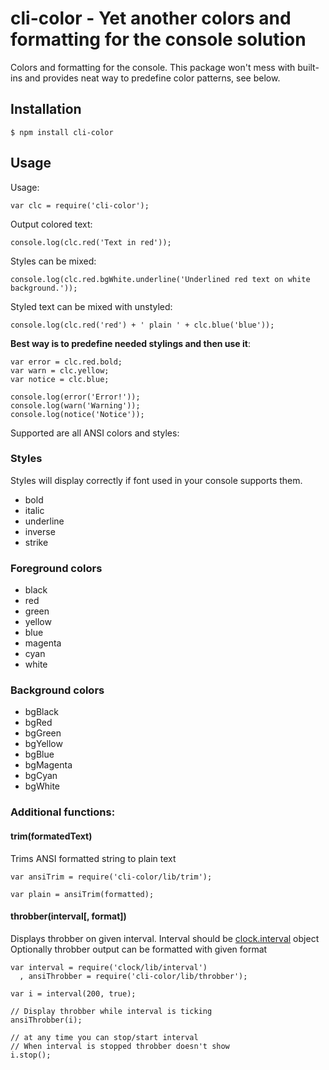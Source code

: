 # cli-color - Yet another colors and formatting for the console solution

Colors and formatting for the console. This package won't mess with built-ins and provides neat way to predefine color patterns, see below.

## Installation

	$ npm install cli-color

## Usage

Usage:

	var clc = require('cli-color');

Output colored text:

	console.log(clc.red('Text in red'));

Styles can be mixed:

	console.log(clc.red.bgWhite.underline('Underlined red text on white background.'));

Styled text can be mixed with unstyled:

	console.log(clc.red('red') + ' plain ' + clc.blue('blue'));

__Best way is to predefine needed stylings and then use it__:

	var error = clc.red.bold;
	var warn = clc.yellow;
	var notice = clc.blue;

	console.log(error('Error!'));
	console.log(warn('Warning'));
	console.log(notice('Notice'));


Supported are all ANSI colors and styles:

### Styles

Styles will display correctly if font used in your console supports them.

* bold
* italic
* underline
* inverse
* strike

### Foreground colors

* black
* red
* green
* yellow
* blue
* magenta
* cyan
* white

### Background colors

* bgBlack
* bgRed
* bgGreen
* bgYellow
* bgBlue
* bgMagenta
* bgCyan
* bgWhite


### Additional functions:

#### trim(formatedText)

Trims ANSI formatted string to plain text

	var ansiTrim = require('cli-color/lib/trim');

	var plain = ansiTrim(formatted);

#### throbber(interval[, format])

Displays throbber on given interval.
Interval should be [clock.interval](https://github.com/medikoo/clock) object
Optionally throbber output can be formatted with given format

	var interval = require('clock/lib/interval')
	  , ansiThrobber = require('cli-color/lib/throbber');

	var i = interval(200, true);

	// Display throbber while interval is ticking
	ansiThrobber(i);

	// at any time you can stop/start interval
	// When interval is stopped throbber doesn't show
	i.stop();
